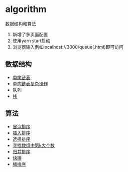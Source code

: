 # algorithm
数据结构和算法

1. 新增了多页面配置
2. 使用yarn start启动
3. 浏览器输入例如localhost://3000/queue(.html)即可访问

## 数据结构
- [单向链表](https://github.com/XuZhongqiang/algorithm/blob/master/src/DataStructure/single-linked-list_01/index.js)
- [单向链表复杂操作](https://github.com/XuZhongqiang/algorithm/blob/master/src/DataStructure/single-linked-list_02/index.js)
- [队列](https://github.com/XuZhongqiang/algorithm/blob/master/src/DataStructure/queue/queue.js)
- [栈](https://github.com/XuZhongqiang/algorithm/blob/master/src/DataStructure/stack/stack.js)

## 算法
- [冒泡排序](https://github.com/XuZhongqiang/algorithm/blob/master/src/Algorithm/level-one-sort/bubble-sort.js)
- [插入排序](https://github.com/XuZhongqiang/algorithm/blob/master/src/Algorithm/level-one-sort/insertion-sort.js)
- [选择排序](https://github.com/XuZhongqiang/algorithm/blob/master/src/Algorithm/level-one-sort/selection-sort.js)
- [寻找数组中第k大个数](https://github.com/XuZhongqiang/algorithm/blob/master/src/Algorithm/level-two-sort/KthNum.js)
- [归并排序](https://github.com/XuZhongqiang/algorithm/blob/master/src/Algorithm/evel-two-sort/merge-sort.js)
- [快排](https://github.com/XuZhongqiang/algorithm/blob/master/src/Algorithm/evel-two-sort/quick-sort.js)
- [桶排序](https://github.com/XuZhongqiang/algorithm/blob/master/src/Algorithm/level-three-sort/bucket-sort.js)
